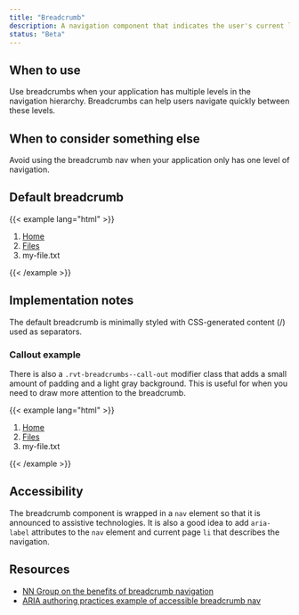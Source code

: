 ```yaml
---
title: "Breadcrumb"
description: A navigation component that indicates the user's current location in the nav hierarchy
status: "Beta"
---
```

## When to use
Use breadcrumbs when your application has multiple levels in the navigation hierarchy. Breadcrumbs can help users navigate quickly between these levels.

## When to consider something else
Avoid using the breadcrumb nav when your application only has one level of navigation.

## Default breadcrumb
{{< example lang="html" >}}<nav role="navigation" aria-label="Breadcrumbs">
    <ol class="rvt-breadcrumbs">
        <li><a href="#"> Home </a></li>
        <li><a href="#"> Files </a></li>
        <li aria-label="Current page">my-file.txt</li>
    </ol>
</nav>
{{< /example >}}

## Implementation notes
The default breadcrumb is minimally styled with CSS-generated content (/) used as separators.

### Callout example
There is also a `.rvt-breadcrumbs--call-out` modifier class that adds a small amount of padding and a light gray background. This is useful for when you need to draw more attention to the breadcrumb.

{{< example lang="html" >}}<nav role="navigation" aria-label="Breadcrumbs call out">
    <ol class="rvt-breadcrumbs rvt-breadcrumbs--call-out">
        <li><a href="#"> Home </a></li>
        <li><a href="#"> Files </a></li>
        <li aria-label="Current page">my-file.txt</li>
    </ol>
</nav>
{{< /example >}}

## Accessibility
The breadcrumb component is wrapped in a `nav` element so that it is announced to assistive technologies. It is also a good idea to add `aria-label` attributes to the `nav` element and current page `li` that describes the navigation.

## Resources
- [NN Group on the benefits of breadcrumb navigation](https://www.nngroup.com/articles/breadcrumb-navigation-useful/)
- [ARIA authoring practices example of accessible breadcrumb nav](https://www.w3.org/TR/wai-aria-practices/examples/breadcrumb/index.html)

